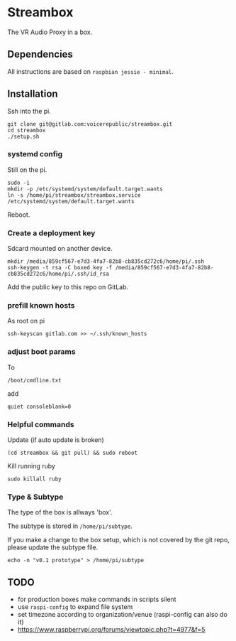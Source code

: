 # Streambox

The VR Audio Proxy in a box.

## Dependencies

All instructions are based on `raspbian jessie - minimal`.

## Installation

Ssh into the pi.

```
git clone git@gitlab.com:voicerepublic/streambox.git
cd streambox
./setup.sh

```

### systemd config

Still on the pi.

```
sudo -i
mkdir -p /etc/systemd/system/default.target.wants
ln -s /home/pi/streambox/streambox.service /etc/systemd/system/default.target.wants

```

Reboot.

### Create a deployment key

Sdcard mounted on another device.


```
mkdir /media/859cf567-e7d3-4fa7-82b8-cb835cd272c6/home/pi/.ssh
ssh-keygen -t rsa -C boxed key -f /media/859cf567-e7d3-4fa7-82b8-cb835cd272c6/home/pi/.ssh/id_rsa
```

Add the public key to this repo on GitLab.

### prefill known hosts

As root on pi

    ssh-keyscan gitlab.com >> ~/.ssh/known_hosts

### adjust boot params

To

    /boot/cmdline.txt

add

    quiet consoleblank=0

### Helpful commands

Update (if auto update is broken)

    (cd streambox && git pull) && sudo reboot

Kill running ruby

    sudo killall ruby

### Type & Subtype

The type of the box is allways 'box'.

The subtype is stored in `/home/pi/subtype`.

If you make a change to the box setup, which is not covered by the git
repo, please update the subtype file.

    echo -n "v0.1 prototype" > /home/pi/subtype

## TODO

* for production boxes make commands in scripts silent
* use `raspi-config` to expand file system
* set timezone according to organization/venue (raspi-config can also do it)
* https://www.raspberrypi.org/forums/viewtopic.php?t=4977&f=5
